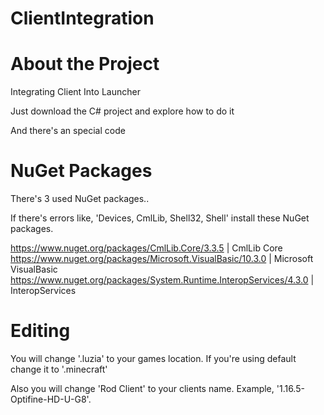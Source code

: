 # ClientIntegration

# About the Project
  Integrating Client Into Launcher
  
  Just download the C# project and explore how to do it

  And there's an special code

# NuGet Packages

  There's 3 used NuGet packages..
  
  If there's errors like, 'Devices, CmlLib, Shell32, Shell' install these NuGet packages.

  https://www.nuget.org/packages/CmlLib.Core/3.3.5 | CmlLib Core
  https://www.nuget.org/packages/Microsoft.VisualBasic/10.3.0 | Microsoft VisualBasic
  https://www.nuget.org/packages/System.Runtime.InteropServices/4.3.0 | InteropServices

  

# Editing

  You will change '.luzia' to your games location. If you're using default change it to '.minecraft'
  
  Also you will change 'Rod Client' to your clients name. Example, '1.16.5-Optifine-HD-U-G8'.




